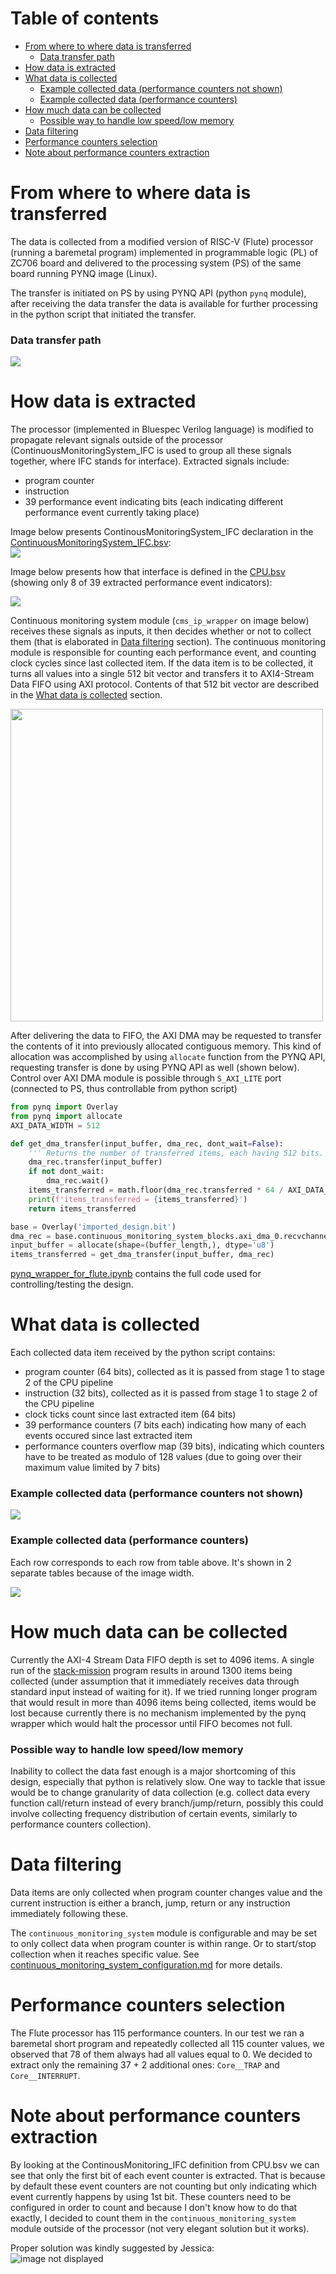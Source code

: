 # Table of contents
- [From where to where data is transferred](#from-where-to-where-data-is-transferred)
    - [Data transfer path](#data-transfer-path)
- [How data is extracted](#how-data-is-extracted)
- [What data is collected](#what-data-is-collected)
    - [Example collected data (performance counters not shown)](#example-collected-data-performance-counters-not-shown)
    - [Example collected data (performance counters)](#example-collected-data-performance-counters)
- [How much data can be collected](#how-much-data-can-be-collected)
    - [Possible way to handle low speed/low memory](#possible-way-to-handle-low-speedlow-memory)
- [Data filtering](#data-filtering)
- [Performance counters selection](#performance-counters-selection)
- [Note about performance counters extraction](#note-about-performance-counters-extraction)


# From where to where data is transferred
The data is collected from a modified version of RISC-V (Flute) processor (running a baremetal program) implemented in programmable logic (PL) of ZC706 board and delivered to the processing system (PS) of the same board running PYNQ image (Linux). 

The transfer is initiated on PS by using PYNQ API (python `pynq` module), after receiving the data transfer the data is available for further processing in the python script that initiated the transfer.

### Data transfer path

<p>
<img src="../images/data_transfer_path.png" />
</p>


# How data is extracted 
The processor (implemented in Bluespec Verilog language) is modified to propagate relevant signals outside of the processor (ContinuousMonitoringSystem_IFC is used to group all these signals together, where IFC stands for interface). Extracted signals include: 
- program counter
- instruction
- 39 performance event indicating bits (each indicating different performance event currently taking place)

Image below presents ContinousMonitoringSystem_IFC declaration in the [ContinuousMonitoringSystem_IFC.bsv](https://github.com/michalmonday/Flute/blob/continuous_monitoring/src_Core/CPU/ContinuousMonitoring_IFC.bsv):  
<img src="../images/ContinuousMonitoringSystem_IFC_declaration.bsv.png" />

Image below presents how that interface is defined in the [CPU.bsv](https://github.com/michalmonday/Flute/blob/continuous_monitoring/src_Core/CPU/CPU.bsv) (showing only 8 of 39 extracted performance event indicators):  

<img src="../images/ContinuousMonitoringSystem_IFC_definition.bsv.png" />

Continuous monitoring system module (`cms_ip_wrapper` on image below) receives these signals as inputs, it then decides whether or not to collect them (that is elaborated in [Data filtering](#data-filtering) section). The continuous monitoring module is responsible for counting each performance event, and counting clock cycles since last collected item. If the data item is to be collected, it turns all values into a single 512 bit vector and transfers it to AXI4-Stream Data FIFO using AXI protocol. Contents of that 512 bit vector are described in the [What data is collected](#what-data-is-collected) section.
<!-- <img src="../images/cms_ifc.png" width=300/> -->
<img src="../images/data_transfer_path_block_design.png" width=500/>

After delivering the data to FIFO, the AXI DMA may be requested to transfer the contents of it into previously allocated contiguous memory. This kind of allocation was accomplished by using `allocate` function from the PYNQ API, requesting transfer is done by using PYNQ API as well (shown below). Control over AXI DMA module is possible through `S_AXI_LITE` port (connected to PS, thus controllable from python script)

```python
from pynq import Overlay
from pynq import allocate
AXI_DATA_WIDTH = 512

def get_dma_transfer(input_buffer, dma_rec, dont_wait=False):
    ''' Returns the number of transferred items, each having 512 bits. '''
    dma_rec.transfer(input_buffer)
    if not dont_wait:
        dma_rec.wait() 
    items_transferred = math.floor(dma_rec.transferred * 64 / AXI_DATA_WIDTH / 8)
    print(f'items_transferred = {items_transferred}')
    return items_transferred

base = Overlay('imported_design.bit')
dma_rec = base.continuous_monitoring_system_blocks.axi_dma_0.recvchannel
input_buffer = allocate(shape=(buffer_length,), dtype='u8')
items_transferred = get_dma_transfer(input_buffer, dma_rec)
```

[pynq_wrapper_for_flute.ipynb](../jupyter_notebooks/pynq_wrapper_for_flute.ipynb) contains the full code used for controlling/testing the design.


# What data is collected
Each collected data item received by the python script contains:
* program counter (64 bits), collected as it is passed from stage 1 to stage 2 of the CPU pipeline
* instruction (32 bits), collected as it is passed from stage 1 to stage 2 of the CPU pipeline
* clock ticks count since last extracted item (64 bits)
* 39 performance counters (7 bits each) indicating how many of each events occured since last extracted item
* performance counters overflow map (39 bits), indicating which counters have to be treated as modulo of 128 values (due to going over their maximum value limited by 7 bits)

### Example collected data (performance counters not shown)

<img src="../images/collected_data_1.png" />  

### Example collected data (performance counters)
Each row corresponds to each row from table above. It's shown in 2 separate tables because of the image width.

<img src="../images/collected_data_2.png" />  

# How much data can be collected
Currently the AXI-4 Stream Data FIFO depth is set to 4096 items. A single run of the [stack-mission](https://github.com/michalmonday/riscv-baremetal-minimal-example-c/blob/flute_design/stack-mission.c) program results in around 1300 items being collected (under assumption that it immediately receives data through standard input instead of waiting for it). If we tried running longer program that would result in more than 4096 items being collected, items would be lost because currently there is no mechanism implemented by the pynq wrapper which would halt the processor until FIFO becomes not full. 

<!-- *stack-mission program is a slightly modified version of the [original stack-mission program from cheri-exercises](https://github.com/CTSRD-CHERI/cheri-exercises/blob/master/src/missions/uninitialized-stack-frame-control-flow/stack-mission.c) (modified to avoid using any libraries) -->

### Possible way to handle low speed/low memory
Inability to collect the data fast enough is a major shortcoming of this design, especially that python is relatively slow. One way to tackle that issue would be to change granularity of data collection (e.g. collect data every function call/return instead of every branch/jump/return, possibly this could involve collecting frequency distribution of certain events, similarly to performance counters collection). 

# Data filtering
Data items are only collected when program counter changes value and the current instruction is either a branch, jump, return or any instruction immediately following these.

The `continuous_monitoring_system` module is configurable and may be set to only collect data when program counter is within range. Or to start/stop collection when it reaches specific value. See [continuous_monitoring_system_configuration.md](./continuous_monitoring_system_configuration.md) for more details.

# Performance counters selection
The Flute processor has 115 performance counters. In our test we ran a baremetal short program and repeatedly collected all 115 counter values, we observed that 78 of them always had all values equal to 0. We decided to extract only the remaining 37 + 2 additional ones: `Core__TRAP` and `Core__INTERRUPT`.

# Note about performance counters extraction
By looking at the ContinousMonitoring_IFC definition from CPU.bsv we can see that only the first bit of each event counter is extracted. That is because by default these event counters are not counting but only indicating which event currently happens by using 1st bit. These counters need to be configured in order to count and because I don't know how to do that exactly, I decided to count them in the `continuous_monitoring_system` module outside of the processor (not very elegant solution but it works).  

Proper solution was kindly suggested by Jessica:  
![image not displayed](../images/perf_counters_proper_solution.png)

